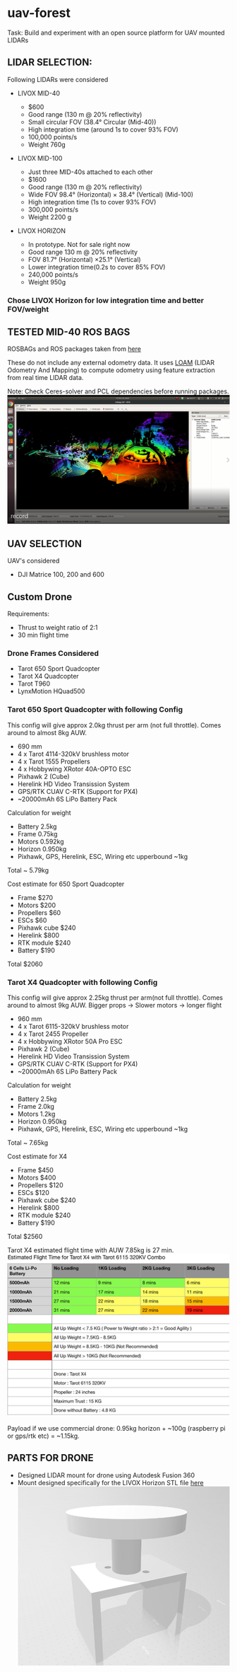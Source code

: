 # uav-forest

Task: Build and experiment with an open source platform for UAV mounted LIDARs

## LIDAR SELECTION:

Following LIDARs were considered
- LIVOX MID-40
  - $600
  - Good range (130 m @ 20% reflectivity)
  - Small circular FOV (38.4° Circular (Mid-40))
  - High integration time (around 1s to cover 93% FOV)
  - 100,000 points/s
  - Weight 760g
  
- LIVOX MID-100
  - Just three MID-40s attached to each other
  - $1600
  - Good range (130 m @ 20% reflectivity)
  - Wide FOV 98.4° (Horizontal) × 38.4° (Vertical) (Mid-100)
  - High integration time (1s to cover 93% FOV)
  - 300,000 points/s
  - Weight 2200 g

- LIVOX HORIZON
  - In prototype. Not for sale right now
  - Good range 130 m @ 20% reflectivity
  - FOV 81.7° (Horizontal) ×25.1° (Vertical)
  - Lower integration time(0.2s to cover 85% FOV)
  - 240,000 points/s
  - Weight 950g

### Chose LIVOX Horizon for low integration time and better FOV/weight

## TESTED MID-40 ROS BAGS
ROSBAGs and ROS packages taken from [here](https://github.com/hku-mars/loam_livox)

These do not include any external odometry data. It uses [LOAM](http://www.roboticsproceedings.org/rss10/p07.pdf) (LIDAR Odometry And Mapping) to compute odometry using feature extraction from real time LIDAR data.

Note: Check Ceres-solver and PCL dependencies before running packages.
![ROS BAG](/MID-40%20%20ROS%20BAG.png)


## UAV SELECTION

UAV's considered

- DJI Matrice 100, 200 and 600
## Custom Drone
Requirements:
 - Thrust to weight ratio of 2:1
 - 30 min flight time
### Drone Frames Considered
 - Tarot 650 Sport Quadcopter
 - Tarot X4 Quadcopter
 - Tarot T960
 - LynxMotion HQuad500
### Tarot 650 Sport Quadcopter with following Config
This config will give approx 2.0kg thrust per arm (not full throttle). Comes around to almost 8kg AUW.
 - 690 mm
 - 4 x Tarot 4114-320kV brushless motor
 - 4 x Tarot 1555 Propellers 
 - 4 x Hobbywing XRotor 40A-OPTO ESC
 - Pixhawk 2 (Cube)
 - Herelink HD Video Transission System
 - GPS/RTK CUAV C-RTK (Support for PX4)
 - ~20000mAh 6S LiPo Battery Pack
 
 Calculation for weight
 - Battery 2.5kg
 - Frame 0.75kg
 - Motors 0.592kg
 - Horizon 0.950kg
 - Pixhawk, GPS, Herelink, ESC, Wiring etc upperbound ~1kg
 
 Total ~ 5.79kg
 
 Cost estimate for 650 Sport Quadcopter
  - Frame $270
  - Motors $200
  - Propellers $60
  - ESCs $60
  - Pixhawk cube $240
  - Herelink $800
  - RTK module $240
  - Battery $190
 
Total $2060
 
 ### Tarot X4 Quadcopter with following Config
This config will give approx 2.25kg thrust per arm(not full throttle). Comes around to almost 9kg AUW.
Bigger props -> Slower motors -> longer flight
 - 960 mm
 - 4 x Tarot 6115-320kV brushless motor
 - 4 x Tarot 2455 Propeller
 - 4 x Hobbywing XRotor 50A Pro ESC
 - Pixhawk 2 (Cube)
 - Herelink HD Video Transission System
 - GPS/RTK CUAV C-RTK (Support for PX4)
 - ~20000mAh 6S LiPo Battery Pack
 
Calculation for weight
 - Battery 2.5kg
 - Frame 2.0kg
 - Motors 1.2kg
 - Horizon 0.950kg
 - Pixhawk, GPS, Herelink, ESC, Wiring etc upperbound ~1kg
 
Total ~ 7.65kg

Cost estimate for X4
  - Frame $450
  - Motors $400
  - Propellers $120
  - ESCs $120
  - Pixhawk cube $240
  - Herelink $800
  - RTK module $240
  - Battery $190
 
Total $2560
 
 Tarot X4 estimated flight time with AUW 7.85kg is 27 min. ![Refer](/tarot-x4-estimate-time-6115.jpg)
 
 Payload if we use commercial drone: 0.95kg horizon + ~100g (raspberry pi or gps/rtk etc) = ~1.15kg. 

## PARTS FOR DRONE

- Designed LIDAR mount for drone using Autodesk
 Fusion 360
- Mount designed specifically for the LIVOX Horizon
STL file  [here](/https://github.com/ameykasar/uav-forest/blob/master/LIDAR%20mount.stl)
![LIDAR MOUNT](/lidarmount.png)
